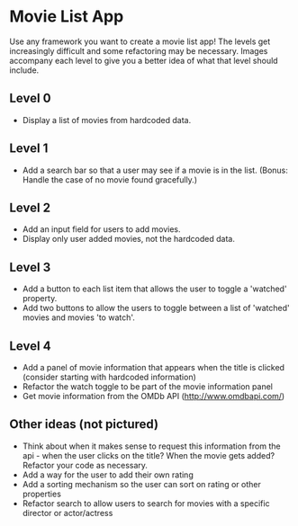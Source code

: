# Movie List App

Use any framework you want to create a movie list app! The levels get increasingly difficult and some refactoring may be necessary. Images accompany each level to give you a better idea of what that level should include. 

## Level 0
- Display a list of movies from hardcoded data.

## Level 1
- Add a search bar so that a user may see if a movie is in the list. (Bonus: Handle the case of no movie found gracefully.)

## Level 2
- Add an input field for users to add movies.
- Display only user added movies, not the hardcoded data.

## Level 3
- Add a button to each list item that allows the user to toggle a 'watched' property.
- Add two buttons to allow the users to toggle between a list of 'watched' movies and movies 'to watch'.

## Level 4
- Add a panel of movie information that appears when the title is clicked (consider starting with hardcoded information)
- Refactor the watch toggle to be part of the movie information panel
- Get movie information from the OMDb API (http://www.omdbapi.com/)

## Other ideas (not pictured)
- Think about when it makes sense to request this information from the api - when the user clicks on the title? When the movie gets added? Refactor your code as necessary.
- Add a way for the user to add their own rating
- Add a sorting mechanism so the user can sort on rating or other properties
- Refactor search to allow users to search for movies with a specific director or actor/actress
